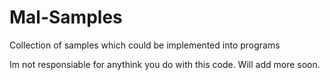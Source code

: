 # Mal-Samples
Collection of samples which could be implemented into programs


Im not responsiable for anythink you do with this code.
Will add more soon.
